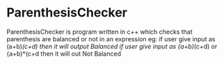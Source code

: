 # ParenthesisChecker
ParenthesisChecker is program written in c++ which checks that parenthesis are balanced or not in an expression
eg: if user give input as (a+b)*(c+d) then it will output Balanced
    if user give input as {a+b)*(c+d) or {a+b)*(c+d then it will out Not Balanced
